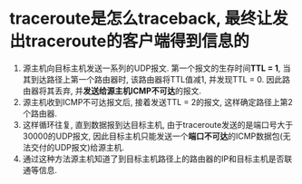 # traceroute是怎么traceback, 最终让发出traceroute的客户端得到信息的

1. 源主机向目标主机发送一系列的UDP报文. 第一个报文的生存时间**TTL = 1**, 当其到达路径上第一个路由器时, 该路由器将TTL值减1, 并发现TTL = 0. 因此路由器将其丢弃, 并**发送给源主机ICMP不可达**的报文. 
2. 源主机收到ICMP不可达报文后, 接着发送TTL = 2的报文, 这样确定路径上第2个路由器.
3. 这样循环往复, 直到数据报到达目标主机, 由于traceroute发送的是端口号大于30000的UDP报文, 因此目标主机只能发送一个**端口不可达**的ICMP数据包(无法交付的UDP报文)给源主机.
4. 通过这种方法源主机知道了到目标主机路径上的路由器的IP和目标主机是否联通等信息.